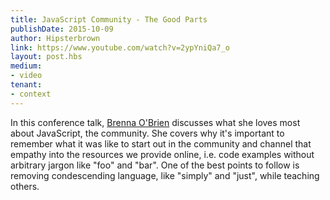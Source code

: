 ```yaml
---
title: JavaScript Community - The Good Parts
publishDate: 2015-10-09
author: Hipsterbrown
link: https://www.youtube.com/watch?v=2ypYniQa7_o
layout: post.hbs
medium:
- video
tenant:
- context
---
```


In this conference talk, [Brenna O'Brien](https://twitter.com/brnnbrn) discusses what she loves most about JavaScript, the community. She covers why it's important to remember what it was like to start out in the community and channel that empathy into the resources we provide online, i.e. code examples without arbitrary jargon like "foo" and "bar". One of the best points to follow is removing condescending language, like "simply" and "just", while teaching others.
